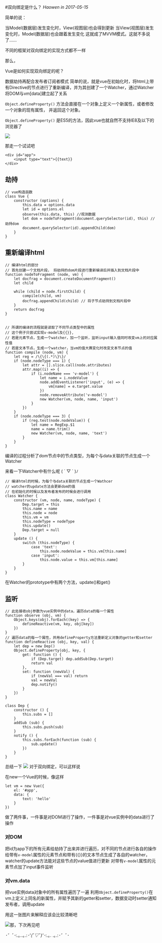 #双向绑定是什么？
*Haowen in 2017-05-15*

简单的说：

当Model(数据层)发生变化时，View(视图层)也会得到更新
当View(视图层)发生变化时，Model(数据层)也会跟着发生变化
这就成了MVVM模式。这就不多说了……

不同的框架对双向绑定的实现方式都不一样

那么，

Vue是如何实现双向绑定的呢？

数据劫持再配合发布者订阅者模式
简单的说，就是vue在初始化时，将html上带有Directive的节点进行了重新编译，并为其创建了一个Watcher，通过Watcher将DOM与vm[data]建立起了关系


```Object.defineProperty()``` 方法会直接在一个对象上定义一个新属性，或者修改一个对象的现有属性， 并返回这个对象。

```Object.defineProperty()``` 是ES5的方法，因此vue也就自然不支持IE8及以下的浏览器了

![](http://function.withyoufriends.com/image/doc/170526-1.jpeg)

那走一个试试吧

    <div id="app">
    	<input type="text">{{text}}
    </div>


## 劫持
    
    // vue构造函数
    class Vue {
    	constructor (options) {
    		this.data = options.data
    		let id = options.el
    		observe(this.data, this) //观测数据
    		let dom = nodeToFragment(document.querySelector(id), this) //劫持dom
    		document.querySelector(id).appendChild(dom)
    	}
    }


## 重新编译html
    
    // 编译html的部分
    // 首先创建一个文档片段， 将劫持的dom片段进行重新编译后并插入到文档片段中
    function nodeToFragment (node, vm) {
    	let docfrag = document.createDocumentFragment()
    	let child
    
    	while (child = node.firstChild) {
    		compile(child, vm)
    		docfrag.appendChild(child) // 将子节点劫持到文档片段中
    	}
    	return docfrag
    }


    // 所谓的编译的流程就是读取了不同节点类型中的属性
    // 这个例子只尝试实现v-model及{{}},
    // 若是元素节点，生成一个watcher，加一个监听，监听input输入值同时改变vm上的对应属性值
    // 若是文本节点，生成一个watcher，当vm的值大赛变化时改变文本节点的值
    function compile (node, vm) {
    	let reg = /\{\{(.*)\}\}/
    	if (node.nodeType === 1) {
    		let attr = [].slice.call(node.attributes)
    		attr.map((i) => {
    			if (i.nodeName === 'v-model') {
    				let name = i.nodeValue
    				node.addEventListener('input', (e) => {
    					vm[name] = e.target.value
    				})
    				node.removeAttribute('v-model')
    				new Watcher(vm, node, name, 'input')
    			}
    		})
    	}
    	if (node.nodeType === 3) {
    		if (reg.test(node.nodeValue)) {
    			let name = RegExp.$1
    			name = name.trim()
    			new Watcher(vm, node, name, 'text')
    		}
    	}
    }

编译的过程分析了dom节点中的节点类型，为每个与data关联的节点生成一个Watcher

来看一下Watcher中有什么呢 ( ´ ▽ ` )ﾉ

    // 编译html的时候，为每个与data关联的节点生成一个Wathcer
    // watcher的update方法会更新dom的值
    // 在初始化的时候以及发布者发布的时候会进行调用
    class Watcher {
    	constructor (vm, node, name, nodeType) {
    		Dep.target = this
    		this.name = name
    		this.node = node
    		this.vm = vm
    		this.nodeType = nodeType
    		this.update()
    		Dep.target = null
    	}
    	update () {
    		switch (this.nodeType) {
    			case 'text':
    				this.node.nodeValue = this.vm[this.name]
    			case 'input':
    				this.node.value = this.vm[this.name]
    		}
    	}
    }

在Watcher的prototype中有两个方法，update()和get()

## 监听

    // 此处接收obj参数为vue实例中的data，遍历data的每一个属性
    function observe (obj, vm) {
    	Object.keys(obj).forEach((key) => {
    		defineReactive(vm, key, obj[key])
    	})
    }
    // 遍历data的每一个属性，并用defineProperty方法重新定义对象的getter和setter
    function defineReactive (obj, key, val) {
    	let dep = new Dep()
    	Object.defineProperty(obj, key, {
    		get: function () {
    			if (Dep.target) dep.addSub(Dep.target)
    			return val
    		},
    		set: function (newVal) {
    			if (newVal === val) return
    			val = newVal
    			dep.notify()
    		}
    	})
    }
    
    class Dep {
    	constructor () {
    		this.subs = []
    	}
    	addSub (sub) {
    		this.subs.push(sub)
    	}
    	notify () {
    		this.subs.forEach(function (sub) {
    			sub.update()
    		})
    	}
    }

总结一下
![](http://function.withyoufriends.com/image/doc/170526-3.jpeg)
对于双向绑定，可以这样说

在new一个Vue的时候，像这样

    let vm = new Vue({
    	el: '#app',
    	data: {
    		text: 'hello'
    	}
    })
做了两件事，一件事是对DOM进行了操作，一件事是对vue实例中的data进行了操作

### 对DOM
把id为app下的所有元素给劫持了出来并进行遍历，对不同的节点进行各自的操作
给带有```v-model```属性的元素节点和带有{{}}的文本节点生成了各自的watcher，watcher的update方法能对这些节点的value值进行更新
对带有```v-model```属性的元素节点加了input事件监听


### 对vm.data

把vue实例data对象中的所有属性遍历了一遍
利用```Object.defineProperty()```在vm上定义上同名的新属性，并赋予其新的getter和setter，数据变动时setter通知发布者，调用update


用这一张图片来解释应该会比较清晰吧


![](http://function.withyoufriends.com/image/doc/170526-2.jpeg)那，下次再见吧

*･゜ﾟ･*:.｡..｡.:*･'(*ﾟ▽ﾟ*)'･*:.｡. .｡.:*･゜ﾟ･*